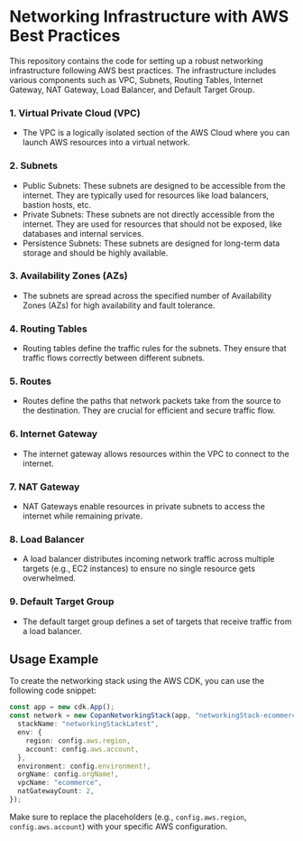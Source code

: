 # Networking Infrastructure with AWS Best Practices

This repository contains the code for setting up a robust networking infrastructure following AWS best practices. The infrastructure includes various components such as VPC, Subnets, Routing Tables, Internet Gateway, NAT Gateway, Load Balancer, and Default Target Group. 

### 1. Virtual Private Cloud (VPC)
- The VPC is a logically isolated section of the AWS Cloud where you can launch AWS resources into a virtual network.

### 2. Subnets
- Public Subnets: These subnets are designed to be accessible from the internet. They are typically used for resources like load balancers, bastion hosts, etc.
- Private Subnets: These subnets are not directly accessible from the internet. They are used for resources that should not be exposed, like databases and internal services.
- Persistence Subnets: These subnets are designed for long-term data storage and should be highly available.

### 3. Availability Zones (AZs)
- The subnets are spread across the specified number of Availability Zones (AZs) for high availability and fault tolerance.

### 4. Routing Tables
- Routing tables define the traffic rules for the subnets. They ensure that traffic flows correctly between different subnets.

### 5. Routes
- Routes define the paths that network packets take from the source to the destination. They are crucial for efficient and secure traffic flow.

### 6. Internet Gateway
- The internet gateway allows resources within the VPC to connect to the internet.

### 7. NAT Gateway
- NAT Gateways enable resources in private subnets to access the internet while remaining private.

### 8. Load Balancer
- A load balancer distributes incoming network traffic across multiple targets (e.g., EC2 instances) to ensure no single resource gets overwhelmed.

### 9. Default Target Group
- The default target group defines a set of targets that receive traffic from a load balancer.

## Usage Example

To create the networking stack using the AWS CDK, you can use the following code snippet:

```typescript
const app = new cdk.App();
const network = new CopanNetworkingStack(app, "networkingStack-ecommerce", {
  stackName: "networkingStackLatest",
  env: {
    region: config.aws.region,
    account: config.aws.account,
  },
  environment: config.environment!,
  orgName: config.orgName!,
  vpcName: "ecommerce",
  natGatewayCount: 2,
});
```

Make sure to replace the placeholders (e.g., `config.aws.region`, `config.aws.account`) with your specific AWS configuration.
